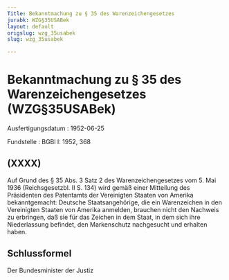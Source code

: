 ```yaml
---
Title: Bekanntmachung zu § 35 des Warenzeichengesetzes
jurabk: WZG§35USABek
layout: default
origslug: wzg_35usabek
slug: wzg_35usabek

---
```


# Bekanntmachung zu § 35 des Warenzeichengesetzes (WZG§35USABek)

Ausfertigungsdatum
:   1952-06-25

Fundstelle
:   BGBl I: 1952, 368



## (XXXX)

Auf Grund des § 35 Abs. 3 Satz 2 des Warenzeichengesetzes vom 5. Mai 1936 (Reichsgesetzbl. II S. 134) wird gemäß einer Mitteilung des Präsidenten des Patentamts der Vereinigten Staaten von Amerika bekanntgemacht:
Deutsche Staatsangehörige, die ein Warenzeichen in den Vereinigten Staaten von Amerika anmelden, brauchen nicht den Nachweis zu erbringen, daß sie für das Zeichen in dem Staat, in dem sich ihre Niederlassung befindet, den Markenschutz nachgesucht und erhalten haben.


## Schlussformel

Der Bundesminister der Justiz

